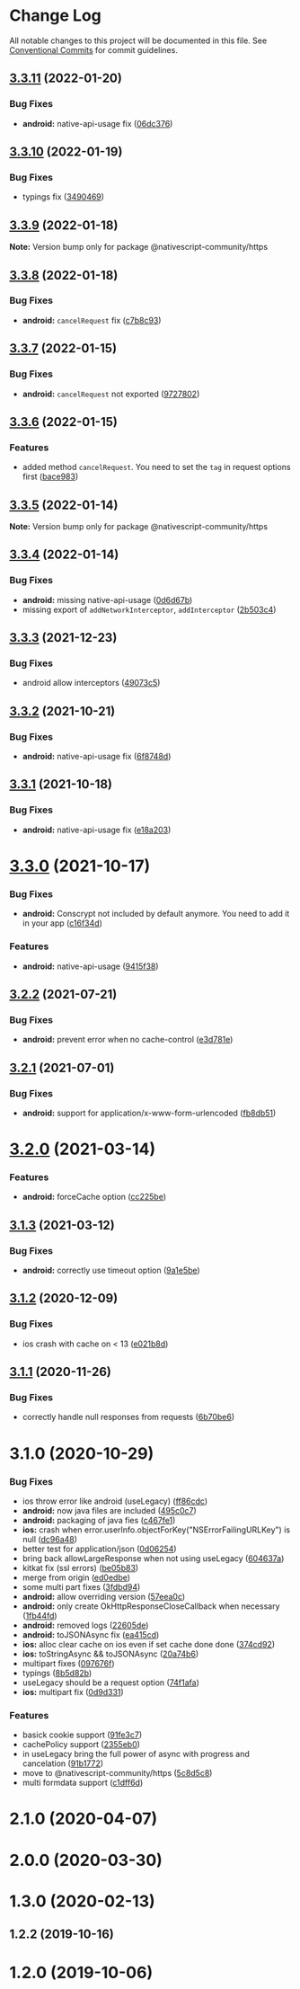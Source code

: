 # Change Log

All notable changes to this project will be documented in this file.
See [Conventional Commits](https://conventionalcommits.org) for commit guidelines.

## [3.3.11](https://github.com/nativescript-community/https/compare/v3.3.10...v3.3.11) (2022-01-20)


### Bug Fixes

* **android:** native-api-usage fix ([06dc376](https://github.com/nativescript-community/https/commit/06dc376b01683675ef2a90135396ec5a9f1cf60a))





## [3.3.10](https://github.com/nativescript-community/https/compare/v3.3.9...v3.3.10) (2022-01-19)


### Bug Fixes

* typings fix ([3490469](https://github.com/nativescript-community/https/commit/3490469cdc019265ec321ff9db37b94100f94b49))





## [3.3.9](https://github.com/nativescript-community/https/compare/v3.3.8...v3.3.9) (2022-01-18)

**Note:** Version bump only for package @nativescript-community/https





## [3.3.8](https://github.com/farfromrefug/nativescript-https/compare/v3.3.7...v3.3.8) (2022-01-18)


### Bug Fixes

* **android:** `cancelRequest` fix ([c7b8c93](https://github.com/farfromrefug/nativescript-https/commit/c7b8c935a6b02dc4f9e5c20c6911b2e59db8fa64))





## [3.3.7](https://github.com/farfromrefug/nativescript-https/compare/v3.3.6...v3.3.7) (2022-01-15)


### Bug Fixes

* **android:** `cancelRequest` not exported ([9727802](https://github.com/farfromrefug/nativescript-https/commit/972780279a291d3f95636601450198a78d935696))





## [3.3.6](https://github.com/farfromrefug/nativescript-https/compare/v3.3.5...v3.3.6) (2022-01-15)


### Features

* added method `cancelRequest`. You need to set the `tag` in request options first ([bace983](https://github.com/farfromrefug/nativescript-https/commit/bace9832d9ab07b158068eca3104a24f4c494851))





## [3.3.5](https://github.com/farfromrefug/nativescript-https/compare/v3.3.4...v3.3.5) (2022-01-14)

**Note:** Version bump only for package @nativescript-community/https





## [3.3.4](https://github.com/farfromrefug/nativescript-https/compare/v3.3.3...v3.3.4) (2022-01-14)


### Bug Fixes

* **android:** missing native-api-usage ([0d6d67b](https://github.com/farfromrefug/nativescript-https/commit/0d6d67b223e52d5e3d80b4513f2ee6d591495e4f))
* missing export of `addNetworkInterceptor`, `addInterceptor` ([2b503c4](https://github.com/farfromrefug/nativescript-https/commit/2b503c42d43cde3f82d994346948e20bbf91fc57))





## [3.3.3](https://github.com/farfromrefug/nativescript-https/compare/v3.3.2...v3.3.3) (2021-12-23)


### Bug Fixes

* android allow interceptors ([49073c5](https://github.com/farfromrefug/nativescript-https/commit/49073c5c4e1ab1370da4260ebc833705eaabb2b3))





## [3.3.2](https://github.com/farfromrefug/nativescript-https/compare/v3.3.1...v3.3.2) (2021-10-21)


### Bug Fixes

* **android:** native-api-usage fix ([6f8748d](https://github.com/farfromrefug/nativescript-https/commit/6f8748da0323eb2520dbb5024301deb136bd5baa))





## [3.3.1](https://github.com/farfromrefug/nativescript-https/compare/v3.3.0...v3.3.1) (2021-10-18)


### Bug Fixes

* **android:** native-api-usage fix ([e18a203](https://github.com/farfromrefug/nativescript-https/commit/e18a2039464d488f3e370dd7feaf6ed61e4938e6))





# [3.3.0](https://github.com/farfromrefug/nativescript-https/compare/v3.2.2...v3.3.0) (2021-10-17)


### Bug Fixes

* **android:** Conscrypt not included by default anymore. You need to add it in your app ([c16f34d](https://github.com/farfromrefug/nativescript-https/commit/c16f34d1b2f3fa226760ab00b17e56f6996dff96))


### Features

* **android:** native-api-usage ([9415f38](https://github.com/farfromrefug/nativescript-https/commit/9415f387b929b01c7fe385ff5d42e1bbd15ae2e4))





## [3.2.2](https://github.com/farfromrefug/nativescript-https/compare/v3.2.1...v3.2.2) (2021-07-21)


### Bug Fixes

* **android:** prevent error when no cache-control ([e3d781e](https://github.com/farfromrefug/nativescript-https/commit/e3d781ed3a2d7364d3179d6a5acc39b5b9b65e29))





## [3.2.1](https://github.com/farfromrefug/nativescript-https/compare/v3.2.0...v3.2.1) (2021-07-01)


### Bug Fixes

* **android:** support for application/x-www-form-urlencoded ([fb8db51](https://github.com/farfromrefug/nativescript-https/commit/fb8db514916dd1c29baa40016fc5302c64a79a41))





# [3.2.0](https://github.com/farfromrefug/nativescript-https/compare/v3.1.3...v3.2.0) (2021-03-14)


### Features

* **android:** forceCache option ([cc225be](https://github.com/farfromrefug/nativescript-https/commit/cc225bea37e0035288533106e48a469e11d15d01))





## [3.1.3](https://github.com/farfromrefug/nativescript-https/compare/v3.1.2...v3.1.3) (2021-03-12)


### Bug Fixes

* **android:** correctly use timeout option ([9a1e5be](https://github.com/farfromrefug/nativescript-https/commit/9a1e5be39f70453653d8cbc38c66ddf6843754ce))





## [3.1.2](https://github.com/farfromrefug/nativescript-https/compare/v3.1.1...v3.1.2) (2020-12-09)


### Bug Fixes

* ios crash with cache on < 13 ([e021b8d](https://github.com/farfromrefug/nativescript-https/commit/e021b8d9c847f5ba545cc6fc52e6271780dd4e7f))





## [3.1.1](https://github.com/farfromrefug/nativescript-https/compare/v3.1.0...v3.1.1) (2020-11-26)


### Bug Fixes

* correctly handle null responses from requests ([6b70be6](https://github.com/farfromrefug/nativescript-https/commit/6b70be64eb44a7e3da1705f025128bd9fabe6d2a))





# 3.1.0 (2020-10-29)


### Bug Fixes

* ios throw error like android (useLegacy) ([ff86cdc](https://github.com/farfromrefug/nativescript-https/commit/ff86cdc7060e9f692ce515362327adbbbf424d15))
* **android:** now java files are included ([495c0c7](https://github.com/farfromrefug/nativescript-https/commit/495c0c7d9effd5db859968bf3907df9ba4b5d939))
* **android:** packaging of java fies ([c467fe1](https://github.com/farfromrefug/nativescript-https/commit/c467fe1e13e825aed37f7acaf26b37a488760860))
* **ios:** crash when error.userInfo.objectForKey("NSErrorFailingURLKey") is null ([dc96a48](https://github.com/farfromrefug/nativescript-https/commit/dc96a48988200f826c5b93ea0c6e0a20d2b64f04))
* better test for application/json ([0d06254](https://github.com/farfromrefug/nativescript-https/commit/0d062547380147971b5e5d46ec5383afe849adf5))
* bring back allowLargeResponse when not using useLegacy ([604637a](https://github.com/farfromrefug/nativescript-https/commit/604637ad1adb36c5947e4742463b95cc3d0112ef))
* kitkat fix (ssl errors) ([be05b83](https://github.com/farfromrefug/nativescript-https/commit/be05b8355823d85c10a57739250bdc37dbf7c087))
* merge from origin ([ed0edbe](https://github.com/farfromrefug/nativescript-https/commit/ed0edbe305f9a64ac4936486994ae819e3cd6b93))
* some multi part fixes ([3fdbd94](https://github.com/farfromrefug/nativescript-https/commit/3fdbd9441296be609a82a208e6099670ca7dbc05))
* **android:** allow overriding version ([57eea0c](https://github.com/farfromrefug/nativescript-https/commit/57eea0c8b0a46b8b899a4b88844f7716f03917b5))
* **android:** only create OkHttpResponseCloseCallback when necessary ([1fb44fd](https://github.com/farfromrefug/nativescript-https/commit/1fb44fd01514246aab40c1067157a5e7f6b5bdd7))
* **android:** removed logs ([22605de](https://github.com/farfromrefug/nativescript-https/commit/22605de5153a00ade7dcd4e78c13c04736534c07))
* **android:** toJSONAsync fix ([ea415cd](https://github.com/farfromrefug/nativescript-https/commit/ea415cd842da0fd6364837a0afe0bebf834c4083))
* **ios:** alloc clear cache on ios even if set cache done done ([374cd92](https://github.com/farfromrefug/nativescript-https/commit/374cd92c7bc375725ec16997cf7ea694cffb204a))
* **ios:** toStringAsync &&  toJSONAsync ([20a74b6](https://github.com/farfromrefug/nativescript-https/commit/20a74b66a6d8a118ffe59f4bf440909de37d5c78))
* multipart fixes ([097676f](https://github.com/farfromrefug/nativescript-https/commit/097676f1e404e2edb67fb1877941fa3e4bf05e0b))
* typings ([8b5d82b](https://github.com/farfromrefug/nativescript-https/commit/8b5d82b71c2143a310222936fd0328b03958dc6a))
* useLegacy should be a request option ([74f1afa](https://github.com/farfromrefug/nativescript-https/commit/74f1afabfeb051c08b89050b17771356381bd03c))
* **ios:** multipart fix ([0d9d331](https://github.com/farfromrefug/nativescript-https/commit/0d9d331ff49cedd06ed0d07cd25a4b50181a23a5))


### Features

* basick cookie support ([91fe3c7](https://github.com/farfromrefug/nativescript-https/commit/91fe3c7d6b8fd7f4198845bd9f88324ccb384704))
* cachePolicy support ([2355eb0](https://github.com/farfromrefug/nativescript-https/commit/2355eb0207c58c3a161769de2b111dae268b5a42))
* in useLegacy bring the full power of async with progress and cancelation ([91b1772](https://github.com/farfromrefug/nativescript-https/commit/91b1772bd99887c8b9cbd7d523e77c363ecafee9))
* move to @nativescript-community/https ([5c8d5c8](https://github.com/farfromrefug/nativescript-https/commit/5c8d5c8c4e5e7d50a0312cf978638b6068398025))
* multi formdata support ([c1dff6d](https://github.com/farfromrefug/nativescript-https/commit/c1dff6d27bcad54fb4f7aa03180a73696fc17ce2))



# 2.1.0 (2020-04-07)



# 2.0.0 (2020-03-30)



# 1.3.0 (2020-02-13)



## 1.2.2 (2019-10-16)



# 1.2.0 (2019-10-06)
